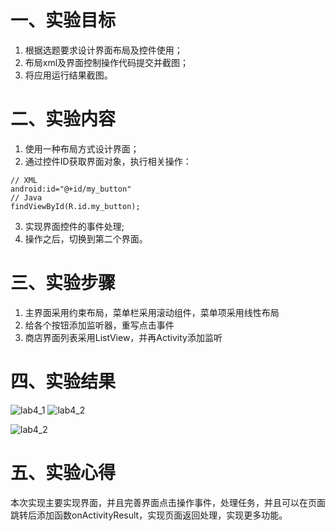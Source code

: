 
# 一、实验目标
1. 根据选题要求设计界面布局及控件使用；
2. 布局xml及界面控制操作代码提交并截图；
3. 将应用运行结果截图。

#  二、实验内容
1. 使用一种布局方式设计界面；
2. 通过控件ID获取界面对象，执行相关操作：
```
// XML
android:id="@+id/my_button"
// Java
findViewById(R.id.my_button);
```
3. 实现界面控件的事件处理;
4. 操作之后，切换到第二个界面。

# 三、实验步骤
1. 主界面采用约束布局，菜单栏采用滚动组件，菜单项采用线性布局
2. 给各个按钮添加监听器，重写点击事件
3. 商店界面列表采用ListView，并再Activity添加监听
# 四、实验结果
![lab4_1](https://raw.githubusercontent.com/Howard-SSS/android-labs-2020/master/students/net1814080903107/screenshots/lab4_1.PNG)
![lab4_2](https://raw.githubusercontent.com/Howard-SSS/android-labs-2020/master/students/net1814080903107/screenshots/lab4_2.PNG)

![lab4_2](https://raw.githubusercontent.com/Howard-SSS/android-labs-2020/master/students/net1814080903107/screenshots/lab4_3.PNG)

# 五、实验心得
本次实现主要实现界面，并且完善界面点击操作事件，处理任务，并且可以在页面跳转后添加函数onActivityResult，实现页面返回处理，实现更多功能。
